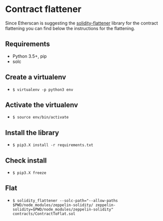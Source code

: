 # Contract flattener
Since Etherscan is suggesting the [solidity-flattener](https://github.com/BlockCatIO/solidity-flattener) library for the contract flattening you can find below the instructions for the flattening.

## Requirements
- Python 3.5+, pip
- solc

## Create a virtualenv
- `$ virtualenv -p python3 env`

## Activate the virtualenv
- `$ source env/bin/activate`

## Install the library
- `$ pip3.X install -r requirements.txt`

## Check install
- `$ pip3.X freeze`

## Flat
- `$ solidity_flattener --solc-path="--allow-paths $PWD/node_modules/zeppelin-solidity/ zeppelin-solidity=$PWD/node_modules/zeppelin-solidity" contracts/ContractToFlat.sol`

